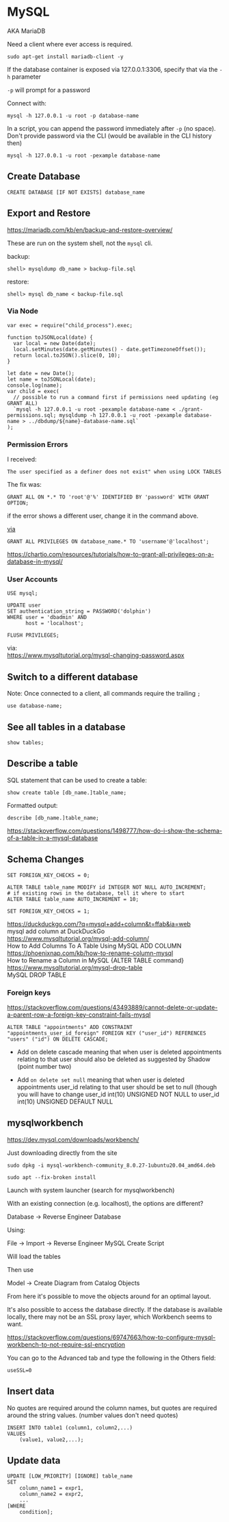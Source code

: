 # MySQL

AKA MariaDB

Need a client where ever access is required.

```
sudo apt-get install mariadb-client -y
```

If the database container is exposed via 127.0.0.1:3306, specify that via the `-h` parameter

`-p` will prompt for a password

Connect with:

```
mysql -h 127.0.0.1 -u root -p database-name 
```

In a script, you can append the password immediately after `-p` (no space). 
Don't provide password via the CLI (would be available in the CLI history then)

```
mysql -h 127.0.0.1 -u root -pexample database-name 
```

## Create Database

```
CREATE DATABASE [IF NOT EXISTS] database_name
```

## Export and Restore

https://mariadb.com/kb/en/backup-and-restore-overview/

These are run on the system shell, not the `mysql` cli. 

backup:

```
shell> mysqldump db_name > backup-file.sql
```

restore:

```
shell> mysql db_name < backup-file.sql
```

### Via Node

```
var exec = require("child_process").exec;

function toJSONLocal(date) {
  var local = new Date(date);
  local.setMinutes(date.getMinutes() - date.getTimezoneOffset());
  return local.toJSON().slice(0, 10);
}

let date = new Date();
let name = toJSONLocal(date);
console.log(name);
var child = exec(
  // possible to run a command first if permissions need updating (eg GRANT ALL)
  `mysql -h 127.0.0.1 -u root -pexample database-name < ./grant-permissions.sql; mysqldump -h 127.0.0.1 -u root -pexample database-name > ../dbdump/${name}-database-name.sql`
);

```

### Permission Errors

I received:

`The user specified as a definer does not exist" when using LOCK TABLES`

The fix was:

```
GRANT ALL ON *.* TO 'root'@'%' IDENTIFIED BY 'password' WITH GRANT OPTION;
```

if the error shows a different user, change it in the command above.

[via](https://stackoverflow.com/questions/10169960/mysql-error-1449-the-user-specified-as-a-definer-does-not-exist)

```
GRANT ALL PRIVILEGES ON database_name.* TO 'username'@'localhost';
```

https://chartio.com/resources/tutorials/how-to-grant-all-privileges-on-a-database-in-mysql/

### User Accounts

```
USE mysql;

UPDATE user 
SET authentication_string = PASSWORD('dolphin')
WHERE user = 'dbadmin' AND 
      host = 'localhost';

FLUSH PRIVILEGES;
```

via:  
https://www.mysqltutorial.org/mysql-changing-password.aspx  


## Switch to a different database

Note: Once connected to a client, all commands require the trailing `;`

```
use database-name;
```

## See all tables in a database

```
show tables;
```

## Describe a table


SQL statement that can be used to create a table:

```
show create table [db_name.]table_name;
```

Formatted output:

```
describe [db_name.]table_name;
```

https://stackoverflow.com/questions/1498777/how-do-i-show-the-schema-of-a-table-in-a-mysql-database

## Schema Changes

```
SET FOREIGN_KEY_CHECKS = 0;

ALTER TABLE table_name MODIFY id INTEGER NOT NULL AUTO_INCREMENT; 
# if existing rows in the database, tell it where to start
ALTER TABLE table_name AUTO_INCREMENT = 10; 

SET FOREIGN_KEY_CHECKS = 1;
```

https://duckduckgo.com/?q=mysql+add+column&t=ffab&ia=web  
mysql add column at DuckDuckGo  
https://www.mysqltutorial.org/mysql-add-column/  
How to Add Columns To A Table Using MySQL ADD COLUMN  
https://phoenixnap.com/kb/how-to-rename-column-mysql  
How to Rename a Column in MySQL {ALTER TABLE command}  
https://www.mysqltutorial.org/mysql-drop-table  
MySQL DROP TABLE  

### Foreign keys

https://stackoverflow.com/questions/43493889/cannot-delete-or-update-a-parent-row-a-foreign-key-constraint-fails-mysql

```
ALTER TABLE "appointments" ADD CONSTRAINT "appointments_user_id_foreign" FOREIGN KEY ("user_id") REFERENCES "users" ("id") ON DELETE CASCADE;
```

  - Add on delete cascade meaning that when user is deleted appointments relating to that user should also be deleted as suggested by Shadow (point number two)

  - Add `on delete set null` meaning that when user is deleted appointments user_id relating to that user should be set to null (though you will have to change user_id int(10) UNSIGNED NOT NULL to user_id int(10) UNSIGNED DEFAULT NULL


## mysqlworkbench

https://dev.mysql.com/downloads/workbench/

Just downloading directly from the site

```
sudo dpkg -i mysql-workbench-community_8.0.27-1ubuntu20.04_amd64.deb

sudo apt --fix-broken install
```

Launch with system launcher (search for mysqlworkbench)

With an existing connection (e.g. localhost), the options are different? 

Database -> Reverse Engineer Database


Using:

File -> Import -> Reverse Engineer MySQL Create Script

Will load the tables

Then use 

Model -> Create Diagram from Catalog Objects

From here it's possible to move the objects around for an optimal layout. 

It's also possible to access the database directly. If the database is available locally, there may not be an SSL proxy layer, which Workbench seems to want. 

https://stackoverflow.com/questions/69747663/how-to-configure-mysql-workbench-to-not-require-ssl-encryption

You can go to the Advanced tab and type the following in the Others field:

    useSSL=0





## Insert data

No quotes are required around the column names, but quotes are required around the string values. (number values don't need quotes)

```
INSERT INTO table1 (column1, column2,...)
VALUES
	(value1, value2,...);
```

## Update data

```
UPDATE [LOW_PRIORITY] [IGNORE] table_name 
SET 
    column_name1 = expr1,
    column_name2 = expr2,
    ...
[WHERE
    condition];
```

